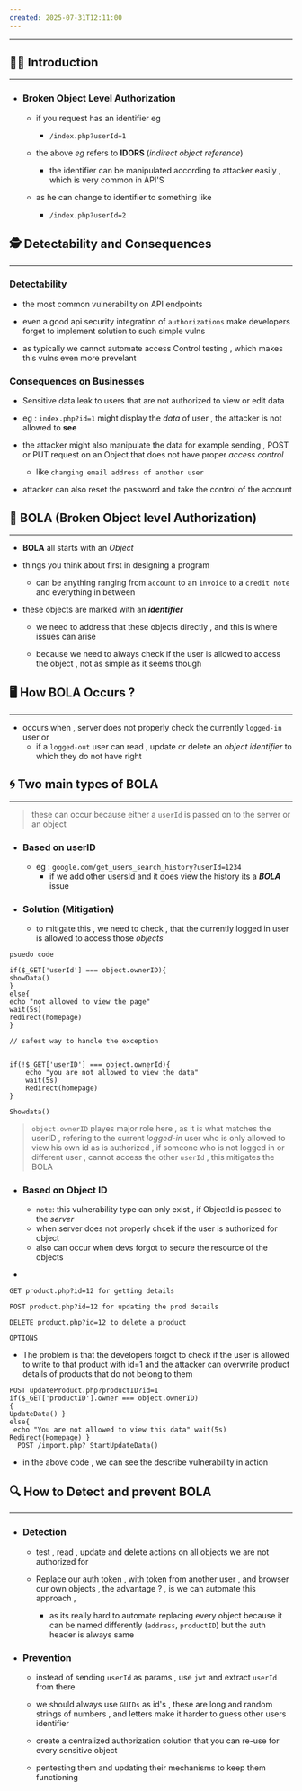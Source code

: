 ```yaml
---
created: 2025-07-31T12:11:00
---
```

----


## 🏃‍➡️ Introduction 
---
* ### Broken Object Level Authorization
	* if you request has an identifier eg 
		* `/index.php?userId=1`
		  
	* the above *eg* refers to **IDORS** (*indirect object reference*) 
		* the identifier can be manipulated according to attacker easily , which is very common in API'S
		  
	* as he can change to identifier to something like 
		* `/index.php?userId=2`



## 🕵️ Detectability and Consequences 
---
### Detectability 

* the most common vulnerability on API endpoints
  
* even a good api security integration of `authorizations` make developers forget to implement solution to such simple vulns 
  
* as typically we cannot automate access Control testing , which makes this vulns even more prevelant
  
### Consequences on Businesses

* Sensitive data leak to users that are not authorized to view or edit data 
  
* eg : `index.php?id=1` might display the *data* of user , the attacker is not allowed to **see**

* the attacker might also manipulate the data for example sending , POST or PUT request on an Object that does not have proper *access control*
	* like `changing email address of another user`

* attacker can also reset the password and take the control of the account 



## 🟰 BOLA (Broken Object level Authorization)
---
* **BOLA** all starts with an *Object*
  
* things you think about first in designing a program 
	* can be anything ranging from `account` to an `invoice` to a `credit note` and everything in between
	  
* these objects are marked with an ***identifier***
	* we need to address that these objects directly , and this is where issues can arise 
	
    * because we need to always check if the user is allowed to access the object , not as simple as it seems though  


## 🖥️ How BOLA Occurs ? 
---
* occurs when , server does not properly check the currently `logged-in` user or 
	* if a `logged-out` user can read , update or delete an *object identifier* to which they do not have right 


## 🌀 Two main types of BOLA
---
> these can occur because either a `userId` is passed on to the server or an object 

* ### Based on userID
	* eg : `google.com/get_users_search_history?userId=1234`
		* if we add other usersId and it does view the history its a ***BOLA*** issue 

* ### Solution (Mitigation)
	* to mitigate this , we need to check , that the currently logged in user is allowed to access those *objects* 

``` 
psuedo code

if($_GET['userId'] === object.ownerID){
showData()
}
else{
echo "not allowed to view the page"
wait(5s)
redirect(homepage)
}

// safest way to handle the exception 


if(!$_GET['userID'] === object.ownerId){
	echo "you are not allowed to view the data"
	wait(5s)
	Redirect(homepage)
}

Showdata() 

```

> `object.ownerID` playes major role here , as it is what matches the userID , refering to the current *logged-in* user who is only allowed to view his own id as is authorized , if someone who is not logged in or different user , cannot access the other `userId` , this mitigates the BOLA 


* ### Based on Object ID
	* `note`:  this vulnerability type can only exist , if ObjectId is passed to the *server* 
	* when server does not properly chcek if the user is authorized for object
	* also can occur when devs forgot to secure the resource of the objects 
* ```
```
GET product.php?id=12 for getting details

POST product.php?id=12 for updating the prod details

DELETE product.php?id=12 to delete a product 

OPTIONS
```

* The problem is that the developers forgot to check if the user is allowed to write to that product with id=1 and the attacker can overwrite product details of products that do not belong to them
  
```
POST updateProduct.php?productID?id=1 
if($_GET['productID'].owner === object.ownerID)
{ 
UpdateData() }
else{
 echo "You are not allowed to view this data" wait(5s) Redirect(Homepage) }
  POST /import.php? StartUpdateData()
```

* in the above code , we can see the describe vulnerability in action


## 🔍 How to Detect and prevent BOLA
---
* ### Detection
	* test , read , update and delete actions on all objects we are not authorized for 
	  
	* Replace our auth token , with token from another user , and browser our own objects , the advantage ? ,  is we can automate this approach ,
	  
		* as its really hard to automate replacing every object because it can be named differently (`address`, `productID`) but the auth header is always same 

* ### Prevention
	* instead of sending `userId` as params , use `jwt` and extract `userId` from there
	  
	* we should always use `GUIDs` as id's , these are long and random strings of numbers , and letters make it harder to guess other users identifier
	
	*  create a centralized authorization solution that you can re-use for every sensitive object
	  
	* pentesting them and updating their mechanisms to keep them functioning 